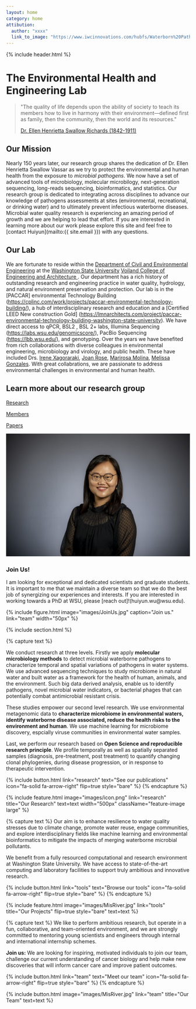 ```yaml
---
layout: home
category: home
attibution:
  author: "xxxx"
  link_to_image: "https://www.iwcinnovations.com/hubfs/Waterborn%20Pathogen%201.jpg"
---
```


{% include header.html %}

# The Environmental Health and Engineering Lab

> "The quality of life depends upon the ability of society to teach its members how to live in harmony with their environment—defined first as family, then the community, then the world and its resources."
>
> [Dr. Ellen Henrietta Swallow Richards (1842-1911)](https://en.wikipedia.org/wiki/Ellen_Swallow_Richards)

## Our Mission

Nearly 150 years later, our research group shares the dedication of Dr. Ellen Henrietta Swallow Vassar as we try to protect the environmental and human health from the exposure to *microbial pathogens*.  We now have a set of advanced tools of microbiology, molecular microbilogy, next-generation sequencing, long-reads sequencing, bioinformatics, and statistics. Our research group is dedicated to integrating across disciplines to advance our knowledge of pathogens assessments at sites (environmental, recreational, or drinking water) and to ultimately prevent infectious waterborne diseases. Microbial water quality research is experiencing an amazing period of growth and we are helping to lead that effort. If you are interested in learning more about our work please explore this site and feel free to [contact Huiyun](mailto:{{ site.email }}) with any questions.

## Our Lab

We are fortunate to reside within the [Department of Civil and Environmental Engineering](https://ce.wsu.edu/) at the [Washington State University](http://www.wsu.edu) [Voiland College of Engineering and Architecture ](https://vcea.wsu.edu/). Our department has a rich history of outstanding research and engineering practice in water quality, hydrology, and natural environment preservation and protection. Our lab is in the [PACCAR] environmental Technology Building (https://cplinc.com/work/projects/paccar-environmental-technology-building/), a hub of interdisciplinary research and education and a [Certified LEED New construction Gold] (https://lmnarchitects.com/project/paccar-environmental-technology-building-washington-state-university). We have direct access to qPCR, BSL2 , BSL 2+ labs, Illumina Sequencing (https://labs.wsu.edu/genomicscore/), PacBio Sequencing (https://lbb.wsu.edu/), and genotyping. Over the years we have benefited from rich collaborations with diverse colleagues in environmental engineering, microbiology and virology, and public health. These have included Drs. [Irene Xagoraraki](https://www.egr.msu.edu/~xagorara/), [Joan Rose](https://rosejo.msu.domains/), [Marirosa Molina](https://www.researchgate.net/profile/Marirosa-Molina), [Melissa Gonzales](https://sph.tulane.edu/enhs/melissa-gonzales). With great collabrations, we are passionate to address environmental challenges in environmental and human health. 

## Learn more about our research group

[Research](science)

[Members](members)

[Papers](papers)


<div class="blurb">
	<div class="container-fluid">
		<div class="row vcenter">
			<div class="col-md-4">
				<img class="img-responsive" src="images/HWu.jpg" alt="Huiyun Wu"/>
			</div>
			<div class="col-md-8">
				<h3>Join Us!</h3>
				<p>I am  looking for exceptional and dedicated scientists and graduate students. It is important to me that we maintain a diverse team so that we do the best job of synergizing our experiences and interests. If you are interested in working towards a PhD at WSU, please [reach out]!(huiyun.wu@wsu.edu).
      </div>
		</div>
	</div>
</div>


{%
  include figure.html
  image="images/JoinUs.jpg"
  caption="Join us."
  link="team"
  width="50px"
%}

{% include section.html %}

{% capture text %}

We conduct research at three levels. Firstly we apply **molecular microbiology methods** to detect microbial waterborne pathogens to characterize temporal and spatial variations of pathogens in water systems. We use advanced sequencing techniques to study microbiome in natural water and built water as a framework for the health of human, animals, and the environment. Such big data derived analysis, enable us to identify pathogens, novel microbial water indicators, or bacterial phages that can potentially combat antimicrobial resistant crisis.  

These studies empower our second level research. We use environmental metagenomic data to **characterize microbiome in environmental waters, identify waterborne disease associated, reduce the health risks to the environment and human**. We use machine learning for microbiome discovery, espcially viruse communities in environmental water samples.

Last, we perform our research based on **Open Science and reproducible research principle**. We profile temporally as well as spatially separated samples (diagnosis, pre-treatment, post treatment) to quantify changing clonal phylogenies, during disease progression, or in response to therapeutic intervention.

{%
  include button.html
  link="research"
  text="See our publications"
  icon="fa-solid fa-arrow-right"
  flip=true
  style="bare"
%}
{% endcapture %}

{%
  include feature.html
  image="images/icon.png"
  link="research"
  title="Our Research"
  text=text
  width="500px"
  className="feature-image large"
%}

{% capture text %}
Our aim is to enhance resilience to water quality stresses due to climate change, promote water reuse, engage communities, and explore interdisciplinary fields like machine learning and environmental bioinformatics to mitigate the impacts of merging waterborne microbial pollutants.

We benefit from a fully resourced computational and research environment at Washington State University. We have access to state-of-the-art computing and laboratory facilities to support truly ambitious and innovative research.

{%
  include button.html
  link="tools"
  text="Browse our tools"
  icon="fa-solid fa-arrow-right"
  flip=true
  style="bare"
%}
{% endcapture %}

{%
  include feature.html
  image="images/MisRiver.jpg"
  link="tools"
  title="Our Projects"
  flip=true
  style="bare"
  text=text
%}

{% capture text %}
We like to perform ambitious research, but operate in a fun, collaborative, and team-oriented environment, and we are strongly committed to mentoring young scientists and engineers through internal and international internship schemes.

**Join us:** We are looking for inspiring, motivated individuals to join our team, challenge our current understanding of cancer biology and help make new discoveries that will inform cancer care and improve patient outcomes.


{%
  include button.html
  link="team"
  text="Meet our team"
  icon="fa-solid fa-arrow-right"
  flip=true
  style="bare"
%}
{% endcapture %}

{%
  include button.html
  image="images/MisRiver.jpg"
  link="team"
  title="Our Team"
  text=text
%}
